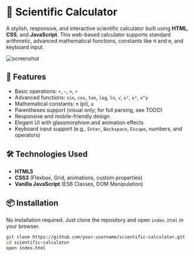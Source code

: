 # 🧮 Scientific Calculator

A stylish, responsive, and interactive scientific calculator built using **HTML**, **CSS**, and **JavaScript**. This web-based calculator supports standard arithmetic, advanced mathematical functions, constants like π and e, and keyboard input.

![screenshot](https://your-screenshot-link-here) <!-- Replace with actual screenshot URL -->

## 🚀 Features

- Basic operations: `+`, `−`, `×`, `÷`
- Advanced functions: `sin`, `cos`, `tan`, `log`, `ln`, `√`, `x²`, `x³`, `x^y`
- Mathematical constants: `π` (pi), `e`
- Parentheses support (visual only; for full parsing, see TODO)
- Responsive and mobile-friendly design
- Elegant UI with glassmorphism and animation effects
- Keyboard input support (e.g., `Enter`, `Backspace`, `Escape`, numbers, and operators)

## 🛠️ Technologies Used

- **HTML5**
- **CSS3** (Flexbox, Grid, animations, custom properties)
- **Vanilla JavaScript** (ES6 Classes, DOM Manipulation)

## 📦 Installation

No installation required. Just clone the repository and open `index.html` in your browser.

```bash
git clone https://github.com/your-username/scientific-calculator.git
cd scientific-calculator
open index.html

